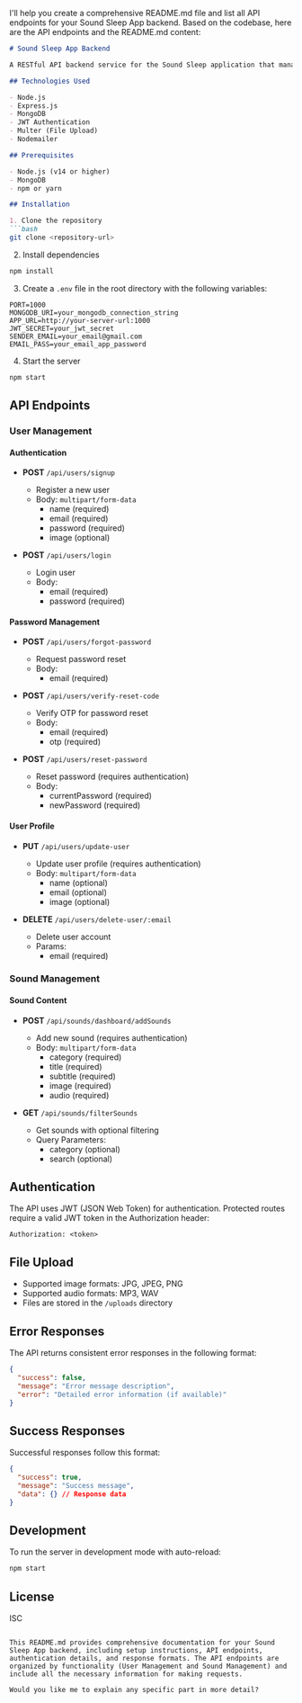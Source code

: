I'll help you create a comprehensive README.md file and list all API endpoints for your Sound Sleep App backend. Based on the codebase, here are the API endpoints and the README.md content:

```markdown:d:\Backend_Sound_Sleep_App\README.md
# Sound Sleep App Backend

A RESTful API backend service for the Sound Sleep application that manages users and sound content.

## Technologies Used

- Node.js
- Express.js
- MongoDB
- JWT Authentication
- Multer (File Upload)
- Nodemailer

## Prerequisites

- Node.js (v14 or higher)
- MongoDB
- npm or yarn

## Installation

1. Clone the repository
```bash
git clone <repository-url>
```

2. Install dependencies
```bash
npm install
```

3. Create a `.env` file in the root directory with the following variables:
```plaintext
PORT=1000
MONGODB_URI=your_mongodb_connection_string
APP_URL=http://your-server-url:1000
JWT_SECRET=your_jwt_secret
SENDER_EMAIL=your_email@gmail.com
EMAIL_PASS=your_email_app_password
```

4. Start the server
```bash
npm start
```

## API Endpoints

### User Management

#### Authentication
- **POST** `/api/users/signup`
  - Register a new user
  - Body: `multipart/form-data`
    - name (required)
    - email (required)
    - password (required)
    - image (optional)

- **POST** `/api/users/login`
  - Login user
  - Body: 
    - email (required)
    - password (required)

#### Password Management
- **POST** `/api/users/forgot-password`
  - Request password reset
  - Body:
    - email (required)

- **POST** `/api/users/verify-reset-code`
  - Verify OTP for password reset
  - Body:
    - email (required)
    - otp (required)

- **POST** `/api/users/reset-password`
  - Reset password (requires authentication)
  - Body:
    - currentPassword (required)
    - newPassword (required)

#### User Profile
- **PUT** `/api/users/update-user`
  - Update user profile (requires authentication)
  - Body: `multipart/form-data`
    - name (optional)
    - email (optional)
    - image (optional)

- **DELETE** `/api/users/delete-user/:email`
  - Delete user account
  - Params:
    - email (required)

### Sound Management

#### Sound Content
- **POST** `/api/sounds/dashboard/addSounds`
  - Add new sound (requires authentication)
  - Body: `multipart/form-data`
    - category (required)
    - title (required)
    - subtitle (required)
    - image (required)
    - audio (required)

- **GET** `/api/sounds/filterSounds`
  - Get sounds with optional filtering
  - Query Parameters:
    - category (optional)
    - search (optional)

## Authentication

The API uses JWT (JSON Web Token) for authentication. Protected routes require a valid JWT token in the Authorization header:

```plaintext
Authorization: <token>
```

## File Upload

- Supported image formats: JPG, JPEG, PNG
- Supported audio formats: MP3, WAV
- Files are stored in the `/uploads` directory

## Error Responses

The API returns consistent error responses in the following format:

```json
{
  "success": false,
  "message": "Error message description",
  "error": "Detailed error information (if available)"
}
```

## Success Responses

Successful responses follow this format:

```json
{
  "success": true,
  "message": "Success message",
  "data": {} // Response data
}
```

## Development

To run the server in development mode with auto-reload:

```bash
npm start
```

## License

ISC
```

This README.md provides comprehensive documentation for your Sound Sleep App backend, including setup instructions, API endpoints, authentication details, and response formats. The API endpoints are organized by functionality (User Management and Sound Management) and include all the necessary information for making requests.

Would you like me to explain any specific part in more detail?
